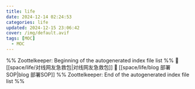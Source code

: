 ```yaml
---
title: life
date: 2024-12-14 02:24:53
categories: life
updated: 2024-12-15 23:06:42
cover: /img/default.avif
tags: [MOC]
  - MOC
---
```

%% Zoottelkeeper: Beginning of the autogenerated index file list  %%
📄 [[space/life/对线网友急救包|对线网友急救包]]
📄 [[space/life/blog 部署SOP|blog 部署SOP]]
%% Zoottelkeeper: End of the autogenerated index file list  %%
